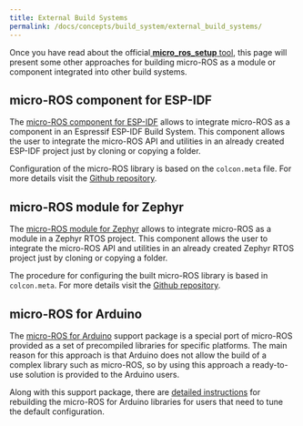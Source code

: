 ```yaml
---
title: External Build Systems
permalink: /docs/concepts/build_system/external_build_systems/
---
```


Once you have read about the official[ **micro_ros_setup** tool](/docs/concepts/build_system/), this page will present some other approaches for building micro-ROS as a module or component integrated into other build systems.

## micro-ROS component for ESP-IDF

The [micro-ROS component for ESP-IDF](https://github.com/micro-ROS/micro_ros_espidf_component) allows to integrate micro-ROS as a component in an Espressif ESP-IDF Build System. This component allows the user to integrate the micro-ROS API and utilities in an already created ESP-IDF project just by cloning or copying a folder. 

Configuration of the micro-ROS library is based on the `colcon.meta` file. For more details visit the [Github repository](https://github.com/micro-ROS/micro_ros_espidf_component).

## micro-ROS module for Zephyr

The [micro-ROS module for Zephyr](https://github.com/micro-ROS/micro_ros_zephyr_module) allows to integrate micro-ROS as a module in a Zephyr RTOS project. This component allows the user to integrate the micro-ROS API and utilities in an already created Zephyr RTOS project just by cloning or copying a folder.

The procedure for configuring the built micro-ROS library is based in `colcon.meta`. For more details visit the [Github repository](https://github.com/micro-ROS/micro_ros_espidf_component).

## micro-ROS for Arduino

The [micro-ROS for Arduino](https://github.com/micro-ROS/micro_ros_arduino) support package is a special port of micro-ROS provided as a set of precompiled libraries for specific platforms. The main reason for this approach is that Arduino does not allow the build of a complex library such as micro-ROS, so by using this approach a ready-to-use solution is provided to the Arduino users.

Along with this support package, there are [detailed instructions](https://github.com/micro-ROS/micro_ros_arduino#how-to-build-the-precompiled-library) for rebuilding the micro-ROS for Arduino libraries for users that need to tune the default configuration.
